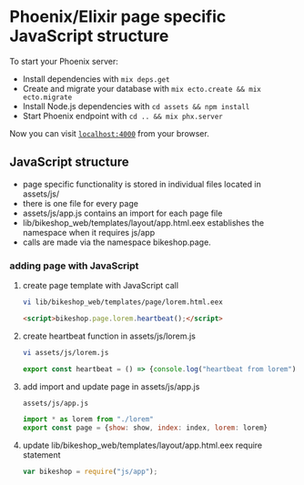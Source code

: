 # Phoenix/Elixir page specific JavaScript structure

To start your Phoenix server:

  * Install dependencies with `mix deps.get`
  * Create and migrate your database with `mix ecto.create && mix ecto.migrate`
  * Install Node.js dependencies with `cd assets && npm install`
  * Start Phoenix endpoint with `cd .. && mix phx.server`

Now you can visit [`localhost:4000`](http://localhost:4000) from your browser.

## JavaScript structure

  * page specific functionality is stored in individual files located in assets/js/
  * there is one file for every page
  * assets/js/app.js contains an import for each page file
  * lib/bikeshop_web/templates/layout/app.html.eex establishes the namespace when it requires js/app
  * calls are made via the namespace bikeshop.page.
  ### adding page with JavaScript
  
1. create page template with JavaScript call
  
    ```bash
    vi lib/bikeshop_web/templates/page/lorem.html.eex
    ```
    ```html
    <script>bikeshop.page.lorem.heartbeat();</script>
    ```

1. create heartbeat function in assets/js/lorem.js

    ```bash
    vi assets/js/lorem.js
    ```
    ```javascript  
    export const heartbeat = () => {console.log("heartbeat from lorem");};
    ```

1. add import and update page in assets/js/app.js

    ```bash
    assets/js/app.js
    ```
    ```javascript  
    import * as lorem from "./lorem"
    export const page = {show: show, index: index, lorem: lorem}
    ```

1. update lib/bikeshop_web/templates/layout/app.html.eex require statement
    ```javascript  
    var bikeshop = require("js/app");
    ```
